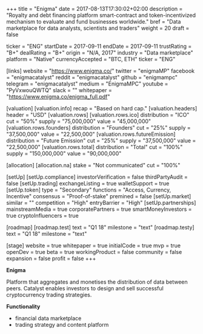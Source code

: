 +++
title = "Enigma"
date = 2017-08-13T17:30:02+02:00
description = "Royalty and debt financing platform smart-contract and token-incentivized mechanism to evaluate and fund businesses worldwide."
bref = "Data marketplace for data analysts, scientists and traders"
weight = 20
draft = false

ticker = "ENG"
startDate = 2017-09-11
endDate = 2017-09-11
trustRating = "B+"
dealRating = "B+"
origin = "N/A, 2017"
industry = "Data marketplace"
platform = "Native"
currencyAccepted = "BTC, ETH"
ticker = "ENG"

[links]
  website = "https://www.enigma.co/"
  twitter = "enigmaMP"
  facebook = "enigmacatalyst"
  reddit = "enigmacatalyst"
  github = "enigmampc"
  telegram = "enigmacatalyst"
  medium = "EnigmaMPC"
  youtube = "PyVxwouQWTQ"
  slack = ""
  whitepaper = "https://www.enigma.co/enigma_full.pdf"

[valuation]
  [valuation.info]
    recap = "Based on hard cap."
  [valuation.headers]
    header = "USD"
  [valuation.rows]
    [valuation.rows.ico]
      distribution = "ICO"
      cut = "50%"
      supply = "75,000,000"
      value = "45,000,000"
    [valuation.rows.founders]
      distribution = "Founders"
      cut = "25%"
      supply = "37,500,000"
      value = "22,500,000"
    [valuation.rows.futureEmission]
      distribution = "Future Emission"
      cut = "25%"
      supply = "37,500,000"
      value = "22,500,000"
    [valuation.rows.total]
      distribution = "Total"
      cut = "100%"
      supply = "150,000,000"
      value = "90,000,000"

[allocation]
  [allocation.na]
    stake = "Not communicated"
    cut = "100%"

[setUp]
  [setUp.compliance]
    investorVerification = false
    thirdPartyAudit = false
  [setUp.trading]
    exchangeListing = true
    walletSupport = true
  [setUp.token]
    type = "Secondary"
    functions = "Access, Currency, Incentive"
    consensus = "Proof-of-stake"
    premined = false
  [setUp.market]
    similar = ""
    competition = "High"
    entryBarrier = "High"
  [setUp.partnerships]
    mainstreamMedia = true
    corporatePartners = true
    smartMoneyInvestors = true
    cryptoInfluencers = true

[roadmap]
  [roadmap.test]
    text = "Q1 18"
    milestone = "text"
  [roadmap.testy]
    text = "Q1 18"
    milestone = "text"

[stage]
  website = true
  whitepaper = true
  initialCode = true
  mvp = true
  openDev = true
  beta = true
  workingProduct = false
  community = false
  expansion = false
  profit = false
+++

**Enigma**

Platform that aggregates and monetises the distribution of data between peers. Catalyst enables investors to design and sell successful cryptocurrency trading strategies.

**Functionality**

* financial data marketplace
* trading strategy and content platform
